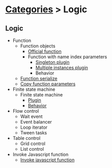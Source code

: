 # [Categories](categories.index.html) > Logic

## Logic

- Function
  - Function objects
    - [Official function](https://www.scirra.com/manual/149/function)
    - Function with name index parameters 
      - [Singleton plugin](rex_function2.html)
      - [Multiple instances plugin](rex_function2m.html)
      - Behavior
  - [Function serialize](rex_fncallpkg.html)
  - [Copy function parameters](rex_fnParam2array.html)
- Finite state machine
  - Finite state machine
    - [Plugin](rex_gfsm.html)
    - [Behavior](rex_fsm.html)
- Flow control
  - Wait event
  - Event balancer
  - Loop iterator
  - Tween tasks
- Table control
  - Grid control
  - List control
- Invoke Javascript function
  - [Invoke javascript function](rex_jsshell.html)